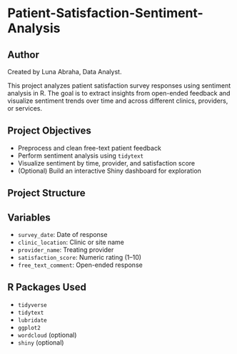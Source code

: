 # Patient-Satisfaction-Sentiment-Analysis
## Author
Created by Luna Abraha, Data Analyst.  

This project analyzes patient satisfaction survey responses using sentiment analysis in R. The goal is to extract insights from open-ended feedback and visualize sentiment trends over time and across different clinics, providers, or services.

## Project Objectives
- Preprocess and clean free-text patient feedback
- Perform sentiment analysis using `tidytext`
- Visualize sentiment by time, provider, and satisfaction score
- (Optional) Build an interactive Shiny dashboard for exploration

## Project Structure
## Variables
- `survey_date`: Date of response
- `clinic_location`: Clinic or site name
- `provider_name`: Treating provider
- `satisfaction_score`: Numeric rating (1–10)
- `free_text_comment`: Open-ended response

## R Packages Used
- `tidyverse`
- `tidytext`
- `lubridate`
- `ggplot2`
- `wordcloud` (optional)
- `shiny` (optional)


